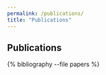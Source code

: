 ```yaml
---
permalink: /publications/
title: "Publications"
---
```


## Publications

{% bibliography --file papers %}
